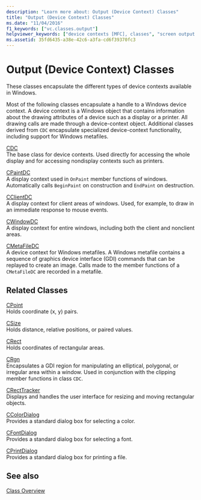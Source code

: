 ```yaml
---
description: "Learn more about: Output (Device Context) Classes"
title: "Output (Device Context) Classes"
ms.date: "11/04/2016"
f1_keywords: ["vc.classes.output"]
helpviewer_keywords: ["device contexts [MFC], classes", "screen output classes [MFC]", "printing classes [MFC]", "window drawing classes [MFC]", "painting classes [MFC]", "output classes [MFC]"]
ms.assetid: 35fd6435-a38e-42c6-a3fa-cd6f39370fc3
---
```

# Output (Device Context) Classes

These classes encapsulate the different types of device contexts available in Windows.

Most of the following classes encapsulate a handle to a Windows device context. A device context is a Windows object that contains information about the drawing attributes of a device such as a display or a printer. All drawing calls are made through a device-context object. Additional classes derived from `CDC` encapsulate specialized device-context functionality, including support for Windows metafiles.

[CDC](reference/cdc-class.md)<br/>
The base class for device contexts. Used directly for accessing the whole display and for accessing nondisplay contexts such as printers.

[CPaintDC](reference/cpaintdc-class.md)<br/>
A display context used in `OnPaint` member functions of windows. Automatically calls `BeginPaint` on construction and `EndPaint` on destruction.

[CClientDC](reference/cclientdc-class.md)<br/>
A display context for client areas of windows. Used, for example, to draw in an immediate response to mouse events.

[CWindowDC](reference/cwindowdc-class.md)<br/>
A display context for entire windows, including both the client and nonclient areas.

[CMetaFileDC](reference/cmetafiledc-class.md)<br/>
A device context for Windows metafiles. A Windows metafile contains a sequence of graphics device interface (GDI) commands that can be replayed to create an image. Calls made to the member functions of a `CMetaFileDC` are recorded in a metafile.

## Related Classes

[CPoint](../atl-mfc-shared/reference/cpoint-class.md)<br/>
Holds coordinate (x, y) pairs.

[CSize](../atl-mfc-shared/reference/csize-class.md)<br/>
Holds distance, relative positions, or paired values.

[CRect](../atl-mfc-shared/reference/crect-class.md)<br/>
Holds coordinates of rectangular areas.

[CRgn](reference/crgn-class.md)<br/>
Encapsulates a GDI region for manipulating an elliptical, polygonal, or irregular area within a window. Used in conjunction with the clipping member functions in class `CDC`.

[CRectTracker](reference/crecttracker-class.md)<br/>
Displays and handles the user interface for resizing and moving rectangular objects.

[CColorDialog](reference/ccolordialog-class.md)<br/>
Provides a standard dialog box for selecting a color.

[CFontDialog](reference/cfontdialog-class.md)<br/>
Provides a standard dialog box for selecting a font.

[CPrintDialog](reference/cprintdialog-class.md)<br/>
Provides a standard dialog box for printing a file.

## See also

[Class Overview](class-library-overview.md)
